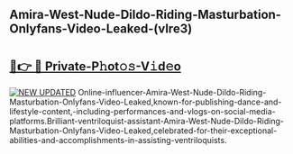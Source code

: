 ## Amira-West-Nude-Dildo-Riding-Masturbation-Onlyfans-Video-Leaked-(vlre3)


# <h2><a href="https://mediaupload.pro?-19M">🔗👉 🔴 Private-P𝚑ot𝚘𝚜-V𝚒d𝚎o</a></h2>

[![NEW UPDATED](https://i.imgur.com/0qMVB7G.gif)](https://mediaupload.pro?-19M)
Online-influencer-Amira-West-Nude-Dildo-Riding-Masturbation-Onlyfans-Video-Leaked,known-for-publishing-dance-and-lifestyle-content,-including-performances-and-vlogs-on-social-media-platforms.Brilliant-ventriloquist-assistant-Amira-West-Nude-Dildo-Riding-Masturbation-Onlyfans-Video-Leaked,celebrated-for-their-exceptional-abilities-and-accomplishments-in-assisting-ventriloquists.  